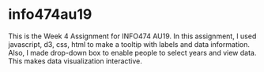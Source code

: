 # info474au19
This is the Week 4 Assignment for INFO474 AU19. In this assignment, I used javascript, d3, css, html to make a tooltip with labels and data information. Also, I made drop-down box to enable people to select years and view data. This makes data visualization interactive.
